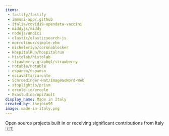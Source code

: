 ```yaml
---
items:
 - fastify/fastify
 - immuni-app/.github
 - italia/covid19-opendata-vaccini
 - middyjs/middy
 - nodejs/undici
 - elastic/elasticsearch-js
 - morrolinux/simple-ehm
 - micheleriva/coronablocker
 - HospitalRun/hospitalrun
 - histolab/histolab
 - strawberry-graphql/strawberry
 - notable/notable
 - espanso/espanso
 - eciavatta/caronte
 - Schroedinger-Hat/ImageGoNord-Web
 - stoplightio/prism
 - ercole-io/ercole
 - Exastudioo/ApiVault
display_name: Made in Italy
created_by: thejoin95
image: made-in-italy.png
---
```

Open source projects built in or receiving significant contributions from Italy :it:
